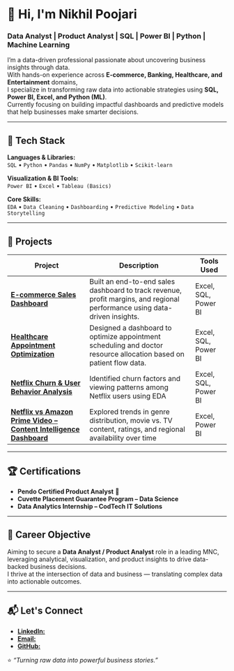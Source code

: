 # 👋 Hi, I'm Nikhil Poojari

### Data Analyst | Product Analyst | SQL | Power BI | Python | Machine Learning  

I’m a data-driven professional passionate about uncovering business insights through data.  
With hands-on experience across **E-commerce, Banking, Healthcare, and Entertainment** domains,  
I specialize in transforming raw data into actionable strategies using **SQL, Power BI, Excel, and Python (ML)**.  
Currently focusing on building impactful dashboards and predictive models that help businesses make smarter decisions.

---

## 🧠 Tech Stack

**Languages & Libraries:**  
`SQL` • `Python` • `Pandas` • `NumPy` • `Matplotlib` • `Scikit-learn`

**Visualization & BI Tools:**  
`Power BI` • `Excel` • `Tableau (Basics)`

**Core Skills:**  
`EDA` • `Data Cleaning` • `Dashboarding` • `Predictive Modeling` • `Data Storytelling`

---

## 🚀 Projects

| Project | Description | Tools Used |
|----------|--------------|-------------|
| [**E-commerce Sales Dashboard** ](https://github.com/NikhilPoojari653/E-commerce-Sales-Customer-Insights-Dashboard)| Built an end-to-end sales dashboard to track revenue, profit margins, and regional performance using data-driven insights. | Excel, SQL, Power BI |
| [**Healthcare Appointment Optimization**](https://github.com/NikhilPoojari653/Healthcare-Appointment-Resource-Optimization-Dashboard) | Designed a dashboard to optimize appointment scheduling and doctor resource allocation based on patient flow data. | Excel, SQL, Power BI |
| [**Netflix Churn & User Behavior Analysis**](https://github.com/NikhilPoojari653/Netflix-churn-User-Behaviour-Analysis) | Identified churn factors and viewing patterns among Netflix users using EDA | Excel, SQL, Power BI |
| [**Netflix vs Amazon Prime Video – Content Intelligence Dashboard**](https://github.com/NikhilPoojari653/Netflix-VS-Amazon-Prime-) |Explored trends in genre distribution, movie vs. TV content, ratings, and regional availability over time | Excel, Power BI |

---

## 🏆 Certifications

- **Pendo Certified Product Analyst** 🏅  
- **Cuvette Placement Guarantee Program – Data Science**  
- **Data Analytics Internship – CodTech IT Solutions** 

---

## 🎯 Career Objective

Aiming to secure a **Data Analyst / Product Analyst** role in a leading MNC, leveraging analytical, visualization, and product insights to drive data-backed business decisions.  
I thrive at the intersection of data and business — translating complex data into actionable outcomes.

---

## 📬 Let's Connect

- [**LinkedIn:**](http://www.linkedin.com/in/nikhilpoojari654) 
- [**Email:**](nikhilpoojari.da@gmail.com) 
- [**GitHub:**](https://github.com/NikhilPoojari653)


⭐ *“Turning raw data into powerful business stories.”*
